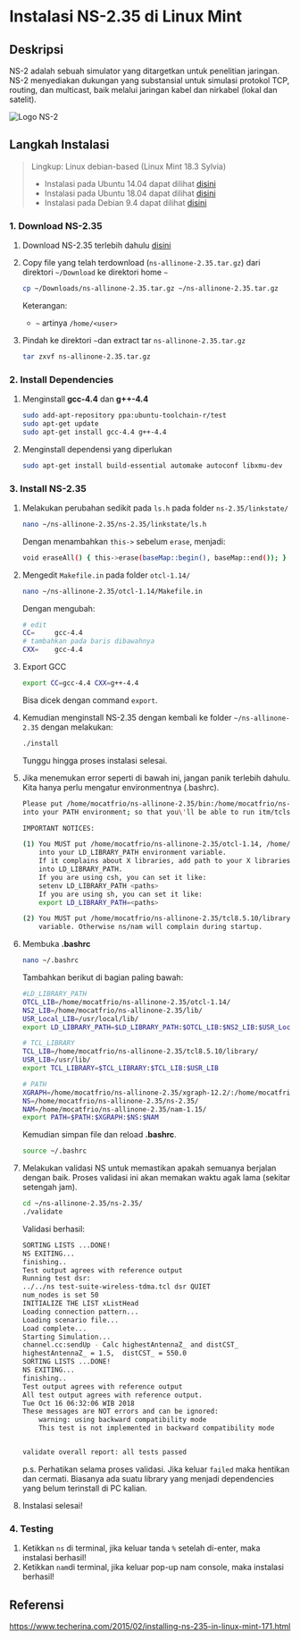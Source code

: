# Instalasi NS-2.35 di Linux Mint

## Deskripsi
NS-2 adalah sebuah simulator yang ditargetkan untuk penelitian jaringan. NS-2 menyediakan dukungan yang substansial untuk simulasi protokol TCP, routing, dan multicast, baik melalui jaringan kabel dan nirkabel (lokal dan satelit).

![Logo NS-2](https://4.imimg.com/data4/KS/NI/MY-10797795/ns2-projects-in-chennai-500x500.jpg)

## Langkah Instalasi

> Lingkup: Linux debian-based (Linux Mint 18.3 Sylvia)
> * Instalasi pada Ubuntu 14.04 dapat dilihat [disini](https://www.howtoforge.com/tutorial/ns2-network-simulator-on-ubuntu-14.04/)
> * Instalasi pada Ubuntu 18.04 dapat dilihat [disini](https://www.nsnam.com/2018/06/installation-of-ns2-in-ubuntu-1804.html)
> * Instalasi pada Debian 9.4 dapat dilihat [disini](https://docs.google.com/document/d/1iEMl5YeRZ35RjkIbV34BGF126x4_elja6ceYwGHyGFk/edit)


### 1. Download NS-2.35
1. Download NS-2.35 terlebih dahulu [disini](http://sourceforge.net/projects/nsnam/)
2. Copy file yang telah terdownload (`ns-allinone-2.35.tar.gz`) dari direktori `~/Download` ke direktori home `~`
    ```bash
    cp ~/Downloads/ns-allinone-2.35.tar.gz ~/ns-allinone-2.35.tar.gz
    ```
    Keterangan:
    * `~` artinya `/home/<user>`

3. Pindah ke direktori `~`dan extract tar `ns-allinone-2.35.tar.gz`  
    ```bash
    tar zxvf ns-allinone-2.35.tar.gz
    ```

### 2. Install Dependencies
1. Menginstall **gcc-4.4** dan **g++-4.4**
   
    ```bash
    sudo add-apt-repository ppa:ubuntu-toolchain-r/test
    sudo apt-get update
    sudo apt-get install gcc-4.4 g++-4.4
    ```
2. Menginstall dependensi yang diperlukan
   
    ```bash
    sudo apt-get install build-essential automake autoconf libxmu-dev
    ```

### 3. Install NS-2.35
1. Melakukan perubahan sedikit pada `ls.h` pada folder `ns-2.35/linkstate/`
    ```bash
    nano ~/ns-allinone-2.35/ns-2.35/linkstate/ls.h
    ```
   Dengan menambahkan `this->` sebelum `erase`, menjadi:
    ```bash
    void eraseAll() { this->erase(baseMap::begin(), baseMap::end()); }
    ```
2. Mengedit `Makefile.in` pada folder `otcl-1.14/`
    ```bash
    nano ~/ns-allinone-2.35/otcl-1.14/Makefile.in
    ```
    Dengan mengubah:
    ```bash
    # edit 
    CC=     gcc-4.4
    # tambahkan pada baris dibawahnya
    CXX=    gcc-4.4
    ```
3. Export GCC
    ```bash
    export CC=gcc-4.4 CXX=g++-4.4
    ```
    Bisa dicek dengan command `export`.
4. Kemudian menginstall NS-2.35 dengan kembali ke folder `~/ns-allinone-2.35` dengan melakukan:
    ```bash
    ./install
    ```
    Tunggu hingga proses instalasi selesai.

5. Jika menemukan error seperti di bawah ini, jangan panik terlebih dahulu. Kita hanya perlu mengatur environmentnya (.bashrc).
    ```bash
    Please put /home/mocatfrio/ns-allinone-2.35/bin:/home/mocatfrio/ns-allinone-2.35/tcl8.5.10/unix:/home/mocatfrio/ns-allinone-2.35/tk8.5.10/unix
    into your PATH environment; so that you\'ll be able to run itm/tclsh/wish/xgraph.

    IMPORTANT NOTICES:

    (1) You MUST put /home/mocatfrio/ns-allinone-2.35/otcl-1.14, /home/mocatfrio/ns-allinone-2.35/lib, 
        into your LD_LIBRARY_PATH environment variable.
        If it complains about X libraries, add path to your X libraries 
        into LD_LIBRARY_PATH.
        If you are using csh, you can set it like:
        setenv LD_LIBRARY_PATH <paths>
        If you are using sh, you can set it like:
        export LD_LIBRARY_PATH=<paths>

    (2) You MUST put /home/mocatfrio/ns-allinone-2.35/tcl8.5.10/library into your TCL_LIBRARY environmental
        variable. Otherwise ns/nam will complain during startup.
    ```
6. Membuka **.bashrc**
    ```bash
    nano ~/.bashrc
    ```
    Tambahkan berikut di bagian paling bawah:
    ```bash
    #LD_LIBRARY_PATH
    OTCL_LIB=/home/mocatfrio/ns-allinone-2.35/otcl-1.14/
    NS2_LIB=/home/mocatfrio/ns-allinone-2.35/lib/
    USR_Local_LIB=/usr/local/lib/
    export LD_LIBRARY_PATH=$LD_LIBRARY_PATH:$OTCL_LIB:$NS2_LIB:$USR_Local_LIB

    # TCL_LIBRARY
    TCL_LIB=/home/mocatfrio/ns-allinone-2.35/tcl8.5.10/library/
    USR_LIB=/usr/lib/
    export TCL_LIBRARY=$TCL_LIBRARY:$TCL_LIB:$USR_LIB

    # PATH
    XGRAPH=/home/mocatfrio/ns-allinone-2.35/xgraph-12.2/:/home/mocatfrio/ns-allinone-2.35/bin/:/home/mocatfrio/ns-allinone-2.35/tcl8.5.10/unix/:/home/mocatfrio/ns-allinone-2.35/tk8.5.10/unix/
    NS=/home/mocatfrio/ns-allinone-2.35/ns-2.35/
    NAM=/home/mocatfrio/ns-allinone-2.35/nam-1.15/
    export PATH=$PATH:$XGRAPH:$NS:$NAM
    ```
    Kemudian simpan file dan reload **.bashrc**.
    ```bash
    source ~/.bashrc
    ```
7. Melakukan validasi NS untuk memastikan apakah semuanya berjalan dengan baik. Proses validasi ini akan memakan waktu agak lama (sekitar setengah jam).
    ```bash
    cd ~/ns-allinone-2.35/ns-2.35/
    ./validate
    ```
    Validasi berhasil:
    ```bash
    SORTING LISTS ...DONE!
    NS EXITING...
    finishing..
    Test output agrees with reference output
    Running test dsr:
    ../../ns test-suite-wireless-tdma.tcl dsr QUIET
    num_nodes is set 50
    INITIALIZE THE LIST xListHead
    Loading connection pattern...
    Loading scenario file...
    Load complete...
    Starting Simulation...
    channel.cc:sendUp - Calc highestAntennaZ_ and distCST_
    highestAntennaZ_ = 1.5,  distCST_ = 550.0
    SORTING LISTS ...DONE!
    NS EXITING...
    finishing..
    Test output agrees with reference output
    All test output agrees with reference output.
    Tue Oct 16 06:32:06 WIB 2018
    These messages are NOT errors and can be ignored:
        warning: using backward compatibility mode
        This test is not implemented in backward compatibility mode


    validate overall report: all tests passed
    ```
    p.s. Perhatikan selama proses validasi. Jika keluar `failed` maka hentikan dan cermati. Biasanya ada suatu library yang menjadi dependencies yang belum terinstall di PC kalian. 
8. Instalasi selesai!

### 4. Testing
1. Ketikkan `ns` di terminal, jika keluar tanda `%` setelah di-enter, maka instalasi berhasil!
2. Ketikkan `nam`di terminal, jika keluar pop-up nam console, maka instalasi berhasil!

## Referensi
https://www.techerina.com/2015/02/installing-ns-235-in-linux-mint-171.html